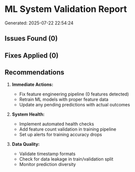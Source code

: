# ML System Validation Report
Generated: 2025-07-22 22:54:24

## Issues Found (0)

## Fixes Applied (0)

## Recommendations

1. **Immediate Actions:**
   - Fix feature engineering pipeline (0 features detected)
   - Retrain ML models with proper feature data
   - Update any pending predictions with actual outcomes

2. **System Health:**
   - Implement automated health checks
   - Add feature count validation in training pipeline
   - Set up alerts for training accuracy drops

3. **Data Quality:**
   - Validate timestamp formats
   - Check for data leakage in train/validation split
   - Monitor prediction diversity
